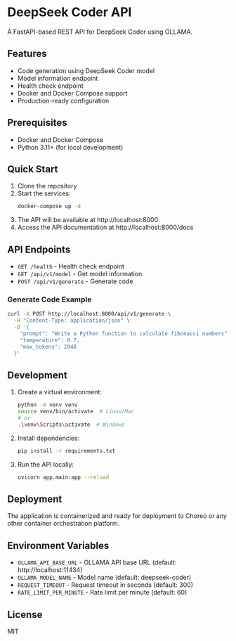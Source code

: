 # DeepSeek Coder API

A FastAPI-based REST API for DeepSeek Coder using OLLAMA.

## Features

- Code generation using DeepSeek Coder model
- Model information endpoint
- Health check endpoint
- Docker and Docker Compose support
- Production-ready configuration

## Prerequisites

- Docker and Docker Compose
- Python 3.11+ (for local development)

## Quick Start

1. Clone the repository
2. Start the services:
   ```bash
   docker-compose up -d
   ```
3. The API will be available at http://localhost:8000
4. Access the API documentation at http://localhost:8000/docs

## API Endpoints

- `GET /health` - Health check endpoint
- `GET /api/v1/model` - Get model information
- `POST /api/v1/generate` - Generate code

### Generate Code Example

```bash
curl -X POST http://localhost:8000/api/v1/generate \
  -H "Content-Type: application/json" \
  -d '{
    "prompt": "Write a Python function to calculate fibonacci numbers",
    "temperature": 0.7,
    "max_tokens": 2048
  }'
```

## Development

1. Create a virtual environment:
   ```bash
   python -m venv venv
   source venv/bin/activate  # Linux/Mac
   # or
   .\venv\Scripts\activate  # Windows
   ```

2. Install dependencies:
   ```bash
   pip install -r requirements.txt
   ```

3. Run the API locally:
   ```bash
   uvicorn app.main:app --reload
   ```

## Deployment

The application is containerized and ready for deployment to Choreo or any other container orchestration platform.

## Environment Variables

- `OLLAMA_API_BASE_URL` - OLLAMA API base URL (default: http://localhost:11434)
- `OLLAMA_MODEL_NAME` - Model name (default: deepseek-coder)
- `REQUEST_TIMEOUT` - Request timeout in seconds (default: 300)
- `RATE_LIMIT_PER_MINUTE` - Rate limit per minute (default: 60)

## License

MIT 